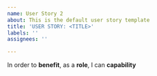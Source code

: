 ```yaml
---
name: User Story 2
about: This is the default user story template
title: 'USER STORY: <TITLE>'
labels: ''
assignees: ''

---
```


In order to **benefit**, as a **role**, I can **capability**
